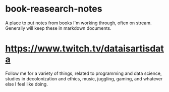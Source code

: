 # book-reasearch-notes
A place to put notes from books I'm working through, often on stream. Generally will keep these in markdown documents.

# https://www.twitch.tv/dataisartisdata
Follow me for a variety of things, related to programming and data science, studies in decolonization and ethics, music, juggling, gaming, and whatever else I feel like doing. 
